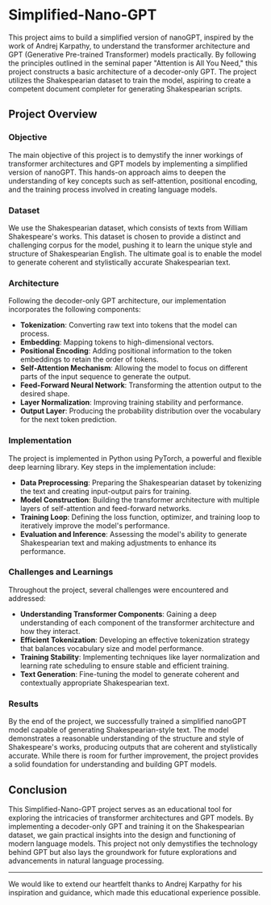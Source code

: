 # Simplified-Nano-GPT

This project aims to build a simplified version of nanoGPT, inspired by the work of Andrej Karpathy, to understand the transformer architecture and GPT (Generative Pre-trained Transformer) models practically. By following the principles outlined in the seminal paper "Attention is All You Need," this project constructs a basic architecture of a decoder-only GPT. The project utilizes the Shakespearian dataset to train the model, aspiring to create a competent document completer for generating Shakespearian scripts.

## Project Overview

### Objective
The main objective of this project is to demystify the inner workings of transformer architectures and GPT models by implementing a simplified version of nanoGPT. This hands-on approach aims to deepen the understanding of key concepts such as self-attention, positional encoding, and the training process involved in creating language models.

### Dataset
We use the Shakespearian dataset, which consists of texts from William Shakespeare's works. This dataset is chosen to provide a distinct and challenging corpus for the model, pushing it to learn the unique style and structure of Shakespearian English. The ultimate goal is to enable the model to generate coherent and stylistically accurate Shakespearian text.

### Architecture
Following the decoder-only GPT architecture, our implementation incorporates the following components:
- **Tokenization**: Converting raw text into tokens that the model can process.
- **Embedding**: Mapping tokens to high-dimensional vectors.
- **Positional Encoding**: Adding positional information to the token embeddings to retain the order of tokens.
- **Self-Attention Mechanism**: Allowing the model to focus on different parts of the input sequence to generate the output.
- **Feed-Forward Neural Network**: Transforming the attention output to the desired shape.
- **Layer Normalization**: Improving training stability and performance.
- **Output Layer**: Producing the probability distribution over the vocabulary for the next token prediction.

### Implementation
The project is implemented in Python using PyTorch, a powerful and flexible deep learning library. Key steps in the implementation include:
- **Data Preprocessing**: Preparing the Shakespearian dataset by tokenizing the text and creating input-output pairs for training.
- **Model Construction**: Building the transformer architecture with multiple layers of self-attention and feed-forward networks.
- **Training Loop**: Defining the loss function, optimizer, and training loop to iteratively improve the model's performance.
- **Evaluation and Inference**: Assessing the model's ability to generate Shakespearian text and making adjustments to enhance its performance.

### Challenges and Learnings
Throughout the project, several challenges were encountered and addressed:
- **Understanding Transformer Components**: Gaining a deep understanding of each component of the transformer architecture and how they interact.
- **Efficient Tokenization**: Developing an effective tokenization strategy that balances vocabulary size and model performance.
- **Training Stability**: Implementing techniques like layer normalization and learning rate scheduling to ensure stable and efficient training.
- **Text Generation**: Fine-tuning the model to generate coherent and contextually appropriate Shakespearian text.

### Results
By the end of the project, we successfully trained a simplified nanoGPT model capable of generating Shakespearian-style text. The model demonstrates a reasonable understanding of the structure and style of Shakespeare's works, producing outputs that are coherent and stylistically accurate. While there is room for further improvement, the project provides a solid foundation for understanding and building GPT models.

## Conclusion
This Simplified-Nano-GPT project serves as an educational tool for exploring the intricacies of transformer architectures and GPT models. By implementing a decoder-only GPT and training it on the Shakespearian dataset, we gain practical insights into the design and functioning of modern language models. This project not only demystifies the technology behind GPT but also lays the groundwork for future explorations and advancements in natural language processing.

---

We would like to extend our heartfelt thanks to Andrej Karpathy for his inspiration and guidance, which made this educational experience possible.
